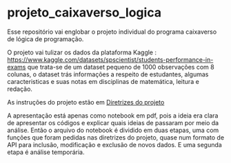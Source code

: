 # projeto_caixaverso_logica
Esse repositório vai englobar o projeto individual do programa caixaverso de lógica de programação. 

O projeto vai tulizar os dados da plataforma Kaggle  : https://www.kaggle.com/datasets/spscientist/students-performance-in-exams
que trata-se de um dataset pequeno de 1000 observações com  8 colunas, o dataset trás informações a respeito de estudantes, algumas caracteristicas e suas notas em disciplinas de matemática, leitura e redação. 

As instruções do projeto estão em [Diretrizes do projeto](projeto_mathews_lisboa_caixaverso.pdf) 

A apresentação está apenas como notebook em pdf, pois a ideia era clara de apresentar os códigos e explicar quais ideias de passaram por meio da análise. 
Então o arquivo do notebook é dividido em duas etapas, uma com funções que foram pedidas nas diretrizes do projeto, quase num formato de API para inclusão, modificação e exclusão de novos dados. 
E uma segunda etapa é análise temporária. 




